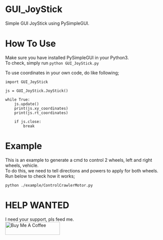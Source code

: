 # GUI_JoyStick
Simple GUI JoyStick using PySimpleGUI.

# How To Use
Make sure you have installed PySimpleGUI in your Python3.  
To check, simply run `python GUI_JoyStick.py`

To use coordinates in your own code, do like following;  
```
import GUI_JoyStick

js = GUI_JoyStick.JoyStick()

while True:
    js.update()
    print(js.xy_coordinates)
    print(js.rt_coordinates)
    
    if js.close:
        break
```

# Example
This is an example to generate a cmd to control 2 wheels, left and right wheels, vehicle.  
To do this, we need to tell directions and powers to apply for both wheels.  
Run below to check how it works;  
```
python ./example/ControlCrawlerMotor.py
```

# HELP WANTED
I need your support, pls feed me.  
<a href="https://www.buymeacoffee.com/aiueoabc" target="_blank"><img src="https://cdn.buymeacoffee.com/buttons/default-orange.png" alt="Buy Me A Coffee" height="41" width="174"></a>
